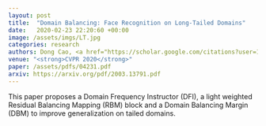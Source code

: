 ```yaml
---
layout: post
title:  "Domain Balancing: Face Recognition on Long-Tailed Domains"
date:   2020-02-23 22:20:60 +00:00
image: /assets/imgs/LT.jpg
categories: research
authors: Dong Cao, <a href="https://scholar.google.com/citations?user=1rbNk5oAAAAJ">Xiangyu Zhu</a>, Xingyu Huang, <a href="https://scholar.google.com/citations?user=W8_JzNcAAAAJ"><strong><u>Jianzhu Guo</u></strong></a>, <a href="https://scholar.google.com/citations?user=cuJ3QG8AAAAJ">Zhen Lei</a>
venue: "<strong>CVPR 2020</strong>"
paper: /assets/pdfs/04231.pdf
arxiv: https://arxiv.org/pdf/2003.13791.pdf
---
```


This paper proposes a Domain Frequency Instructor (DFI), a light weighted Residual Balancing Mapping (RBM) block and a Domain Balancing Margin (DBM) to improve generalization on tailed domains.
